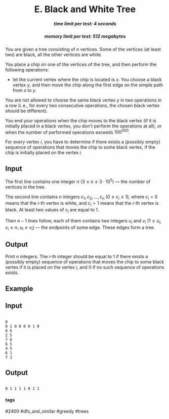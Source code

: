 <h1 style='text-align: center;'> E. Black and White Tree</h1>

<h5 style='text-align: center;'>time limit per test: 4 seconds</h5>
<h5 style='text-align: center;'>memory limit per test: 512 megabytes</h5>

You are given a tree consisting of $n$ vertices. Some of the vertices (at least two) are black, all the other vertices are white.

You place a chip on one of the vertices of the tree, and then perform the following operations:

* let the current vertex where the chip is located is $x$. You choose a black vertex $y$, and then move the chip along the first edge on the simple path from $x$ to $y$.

You are not allowed to choose the same black vertex $y$ in two operations in a row (i. e., for every two consecutive operations, the chosen black vertex should be different).

You end your operations when the chip moves to the black vertex (if it is initially placed in a black vertex, you don't perform the operations at all), or when the number of performed operations exceeds $100^{500}$.

For every vertex $i$, you have to determine if there exists a (possibly empty) sequence of operations that moves the chip to some black vertex, if the chip is initially placed on the vertex $i$.

## Input

The first line contains one integer $n$ ($3 \le n \le 3 \cdot 10^5$) — the number of vertices in the tree.

The second line contains $n$ integers $c_1, c_2, \dots, c_n$ ($0 \le c_i \le 1$), where $c_i = 0$ means that the $i$-th vertex is white, and $c_i = 1$ means that the $i$-th vertex is black. At least two values of $c_i$ are equal to $1$.

Then $n-1$ lines follow, each of them contains two integers $u_i$ and $v_i$ ($1 \le u_i, v_i \le n$; $u_i \ne v_i$) — the endpoints of some edge. These edges form a tree.

## Output

Print $n$ integers. The $i$-th integer should be equal to $1$ if there exists a (possibly empty) sequence of operations that moves the chip to some black vertex if it is placed on the vertex $i$, and $0$ if no such sequence of operations exists.

## Example

## Input


```

8
0 1 0 0 0 0 1 0
8 6
2 5
7 8
6 5
4 5
6 1
7 3

```
## Output


```

0 1 1 1 1 0 1 1 

```


#### tags 

#2400 #dfs_and_similar #greedy #trees 